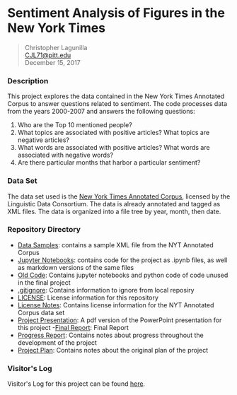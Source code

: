 # Sentiment Analysis of Figures in the New York Times
>Christopher Lagunilla  
CJL71@pitt.edu  
December 15, 2017

### Description
This project explores the data contained in the New York Times Annotated Corpus
to answer questions related to sentiment. The code processes data from the years
2000-2007 and answers the following questions:
1. Who are the Top 10 mentioned people?
2. What topics are associated with positive articles? What topics are negative
articles?
3. What words are associated with positive articles? What words are associated
with negative words?
4. Are there particular months that harbor a particular sentiment?

### Data Set
The data set used is the [New York Times Annotated Corpus](https://catalog.ldc.upenn.edu/ldc2008t19), licensed by the Linguistic
Data Consortium. The data is already annotated and tagged as XML files. The data
is organized into a file tree by year, month, then date.

### Repository Directory
- [Data Samples](https://github.com/Data-Science-for-Linguists/NYT_Figures_Sentiment_Analysis/tree/master/data_samples): contains a sample XML file from the NYT Annotated Corpus
- [Jupyter Notebooks](https://github.com/Data-Science-for-Linguists/NYT_Figures_Sentiment_Analysis/tree/master/jupyter_notebooks): contains code for the project as .ipynb files, as well as markdown versions of the same files
- [Old Code](https://github.com/Data-Science-for-Linguists/NYT_Figures_Sentiment_Analysis/tree/master/old_code): Contains jupyter notebooks and python code of code unused in the final project
- [.gitignore](https://github.com/Data-Science-for-Linguists/NYT_Figures_Sentiment_Analysis/blob/master/.gitignore): Contains information to ignore from local reposiry
- [LICENSE](https://github.com/Data-Science-for-Linguists/NYT_Figures_Sentiment_Analysis/blob/master/LICENSE.md): License information for this repository
- [License Notes](https://github.com/Data-Science-for-Linguists/NYT_Figures_Sentiment_Analysis/blob/master/LICENSE_notes.md): Contains license information for the NYT Annotated Corpus data set
- [Project Presentation](https://github.com/Data-Science-for-Linguists/NYT_Figures_Sentiment_Analysis/blob/master/Project_Presentation.pdf): A pdf version of the PowerPoint presentation for this project
-[Final Report](https://github.com/Data-Science-for-Linguists/NYT_Figures_Sentiment_Analysis/blob/master/final_report.md): Final Report
- [Progress Report](https://github.com/Data-Science-for-Linguists/NYT_Figures_Sentiment_Analysis/blob/master/progress_report.md): Contains notes about progress throughout the development of the project
- [Project Plan](https://github.com/Data-Science-for-Linguists/NYT_Figures_Sentiment_Analysis/blob/master/project_plan.md): Contains notes about the original plan of the project


### Visitor's Log
Visitor's Log for this project can be found [here](https://github.com/Data-Science-for-Linguists/Shared-Repo/blob/master/todo10_visitors_log/visitors_log_chris.md).
